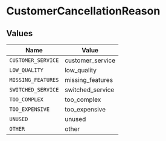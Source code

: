 # CustomerCancellationReason


## Values

| Name               | Value              |
| ------------------ | ------------------ |
| `CUSTOMER_SERVICE` | customer_service   |
| `LOW_QUALITY`      | low_quality        |
| `MISSING_FEATURES` | missing_features   |
| `SWITCHED_SERVICE` | switched_service   |
| `TOO_COMPLEX`      | too_complex        |
| `TOO_EXPENSIVE`    | too_expensive      |
| `UNUSED`           | unused             |
| `OTHER`            | other              |